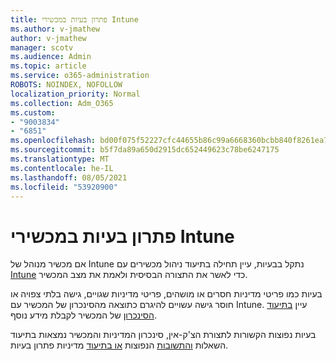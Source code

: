 ```yaml
---
title: פתרון בעיות במכשירי Intune
ms.author: v-jmathew
author: v-jmathew
manager: scotv
ms.audience: Admin
ms.topic: article
ms.service: o365-administration
ROBOTS: NOINDEX, NOFOLLOW
localization_priority: Normal
ms.collection: Adm_O365
ms.custom:
- "9003834"
- "6851"
ms.openlocfilehash: bd00f075f52227cfc44655b86c99a6668360bcbb840f8261ea777a78c21a2494
ms.sourcegitcommit: b5f7da89a650d2915dc652449623c78be6247175
ms.translationtype: MT
ms.contentlocale: he-IL
ms.lasthandoff: 08/05/2021
ms.locfileid: "53920900"
---
```

# <a name="troubleshooting-problems-with-intune-devices"></a>פתרון בעיות במכשירי Intune

אם מכשיר מנוהל של Intune נתקל בבעיות, עיין תחילה בתיעוד ניהול מכשירים עם [Intune](https://docs.microsoft.com/mem/intune/protect/endpoint-security-manage-devices) כדי לאשר את התצורה הבסיסית ולאמת את מצב המכשיר.

בעיות כמו פריטי מדיניות חסרים או מושהים, פריטי מדיניות שגויים, גישה בלתי צפויה או חוסר גישה עשויים להיגרם כתוצאה מהסינכרון של המכשיר עם Intune. עיין [בתיעוד הסינכרון](https://docs.microsoft.com/mem/intune/remote-actions/device-sync) של המכשיר לקבלת מידע נוסף.

בעיות נפוצות הקשורות לתצורת הצ'ק-אין, סינכרון המדיניות והמכשיר נמצאות בתיעוד השאלות [והתשובות](https://docs.microsoft.com/mem/intune/configuration/device-profile-troubleshoot) הנפוצות [או בתיעוד](https://docs.microsoft.com/mem/intune/configuration/troubleshoot-policies-in-microsoft-intune) מדיניות פתרון בעיות.
